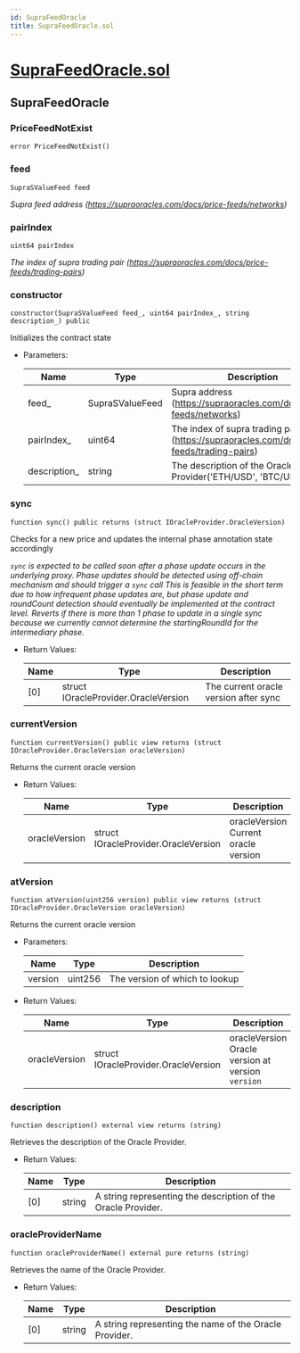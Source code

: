 ```yaml
---
id: SupraFeedOracle
title: SupraFeedOracle.sol
---
```

# [SupraFeedOracle.sol](https://github.com/chromatic-protocol/contracts/tree/main/contracts/oracle/SupraFeedOracle.sol)

## SupraFeedOracle

### PriceFeedNotExist

```solidity
error PriceFeedNotExist()
```

### feed

```solidity
SupraSValueFeed feed
```

_Supra feed address (https://supraoracles.com/docs/price-feeds/networks)_

### pairIndex

```solidity
uint64 pairIndex
```

_The index of supra trading pair (https://supraoracles.com/docs/price-feeds/trading-pairs)_

### constructor

```solidity
constructor(SupraSValueFeed feed_, uint64 pairIndex_, string description_) public
```

Initializes the contract state

- Parameters:

  | Name | Type | Description |
  | ---- | ---- | ----------- |
  | feed_ | SupraSValueFeed | Supra address (https://supraoracles.com/docs/price-feeds/networks) |
  | pairIndex_ | uint64 | The index of supra trading pair (https://supraoracles.com/docs/price-feeds/trading-pairs) |
  | description_ | string | The description of the Oracle Provider('ETH/USD', 'BTC/USD'...) |

### sync

```solidity
function sync() public returns (struct IOracleProvider.OracleVersion)
```

Checks for a new price and updates the internal phase annotation state accordingly

_`sync` is expected to be called soon after a phase update occurs in the underlying proxy.
     Phase updates should be detected using off-chain mechanism and should trigger a `sync` call
     This is feasible in the short term due to how infrequent phase updates are, but phase update
     and roundCount detection should eventually be implemented at the contract level.
     Reverts if there is more than 1 phase to update in a single sync because we currently cannot
     determine the startingRoundId for the intermediary phase._

- Return Values:

  | Name | Type | Description |
  | ---- | ---- | ----------- |
  | [0] | struct IOracleProvider.OracleVersion | The current oracle version after sync |

### currentVersion

```solidity
function currentVersion() public view returns (struct IOracleProvider.OracleVersion oracleVersion)
```

Returns the current oracle version

- Return Values:

  | Name | Type | Description |
  | ---- | ---- | ----------- |
  | oracleVersion | struct IOracleProvider.OracleVersion | oracleVersion Current oracle version |

### atVersion

```solidity
function atVersion(uint256 version) public view returns (struct IOracleProvider.OracleVersion oracleVersion)
```

Returns the current oracle version

- Parameters:

  | Name | Type | Description |
  | ---- | ---- | ----------- |
  | version | uint256 | The version of which to lookup |

- Return Values:

  | Name | Type | Description |
  | ---- | ---- | ----------- |
  | oracleVersion | struct IOracleProvider.OracleVersion | oracleVersion Oracle version at version `version` |

### description

```solidity
function description() external view returns (string)
```

Retrieves the description of the Oracle Provider.

- Return Values:

  | Name | Type | Description |
  | ---- | ---- | ----------- |
  | [0] | string | A string representing the description of the Oracle Provider. |

### oracleProviderName

```solidity
function oracleProviderName() external pure returns (string)
```

Retrieves the name of the Oracle Provider.

- Return Values:

  | Name | Type | Description |
  | ---- | ---- | ----------- |
  | [0] | string | A string representing the name of the Oracle Provider. |

